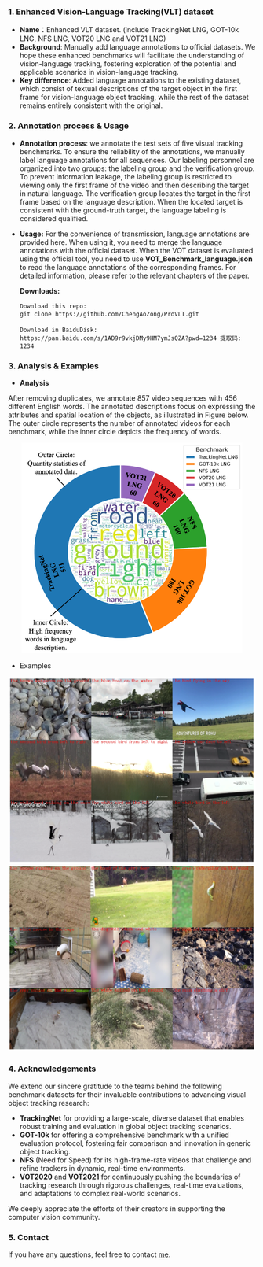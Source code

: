 ### 1. Enhanced Vision-Language Tracking(VLT) dataset

* **Name**：Enhanced VLT dataset. (include TrackingNet LNG, GOT-10k LNG, NFS LNG, VOT20 LNG and VOT21 LNG)
* **Background**: Manually add language annotations to official datasets. We hope these enhanced benchmarks will facilitate the understanding of vision-language tracking, fostering exploration of the potential and applicable scenarios in vision-language tracking.
* **Key difference**: Added language annotations to the existing dataset, which consist of textual descriptions of the target object in the first frame for vision-language object tracking, while the rest of the dataset remains entirely consistent with the original.



### 2. Annotation process & Usage

* **Annotation process**: we annotate the test sets of five visual tracking benchmarks. To ensure the reliability of the annotations, we manually label language annotations for all sequences. Our labeling personnel are organized into two groups: the labeling group and the verification group. To prevent information leakage, the labeling group is restricted to viewing only the first frame of the video and then describing the target in natural language. The verification group locates the target in the first frame based on the language description.  When the located target is consistent with the ground-truth target, the language labeling is considered qualified. 

* **Usage:** For the convenience of transmission, language annotations are provided here. When using it, you need to merge the language annotations with the official dataset. When the VOT dataset is evaluated using the official tool, you need to use **VOT_Benchmark_language.json** to read the language annotations of the corresponding frames. For detailed information, please refer to the relevant chapters of the paper.

  **Downloads:**

  ```
  Download this repo:
  git clone https://github.com/ChengAoZong/ProVLT.git
  
  Download in BaiduDisk:
  https://pan.baidu.com/s/1AD9r9vkjDMy9HM7ymJsQZA?pwd=1234 提取码: 1234 
  
  ```

  



### 3. Analysis & Examples

* **Analysis**

After removing duplicates, we annotate 857 video sequences with 456 different English words. The annotated descriptions focus on expressing the attributes and spatial location of the objects,  as illustrated in Figure below. The outer circle represents the number of annotated videos for each benchmark, while the inner circle depicts the frequency of words.

<div style="text-align: center">
  <img src="example_images/analysis.png" alt="example1_crop" width="450" />
</div>

* Examples

<img src="example_images/example.png" alt="example1_crop" style="zoom: 50%;" />

<img src="example_images/example2.png" alt="example1_crop" style="zoom: 50%;" />

### 4. Acknowledgements

We extend our sincere gratitude to the teams behind the following benchmark datasets for their invaluable contributions to advancing visual object tracking research:

- **TrackingNet** for providing a large-scale, diverse dataset that enables robust training and evaluation in global object tracking scenarios.
- **GOT-10k** for offering a comprehensive benchmark with a unified evaluation protocol, fostering fair comparison and innovation in generic object tracking.
- **NFS** (Need for Speed) for its high-frame-rate videos that challenge and refine trackers in dynamic, real-time environments.
- **VOT2020** and **VOT2021** for continuously pushing the boundaries of tracking research through rigorous challenges, real-time evaluations, and adaptations to complex real-world scenarios.

We deeply appreciate the efforts of their creators in supporting the computer vision community.

### 5. Contact

If you have any questions, feel free to contact [me](chengaozong@mail.dlut.edu.cn).
